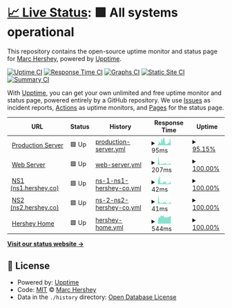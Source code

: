 # [📈 Live Status](https://status.hershey.co): <!--live status--> **🟩 All systems operational**

This repository contains the open-source uptime monitor and status page for [Marc Hershey](https://marc.hershey.co), powered by [Upptime](https://github.com/upptime/upptime).

[![Uptime CI](https://github.com/marchershey/hersheynet-status/workflows/Uptime%20CI/badge.svg)](https://github.com/marchershey/hersheynet-status/actions?query=workflow%3A%22Uptime+CI%22)
[![Response Time CI](https://github.com/marchershey/hersheynet-status/workflows/Response%20Time%20CI/badge.svg)](https://github.com/marchershey/hersheynet-status/actions?query=workflow%3A%22Response+Time+CI%22)
[![Graphs CI](https://github.com/marchershey/hersheynet-status/workflows/Graphs%20CI/badge.svg)](https://github.com/marchershey/hersheynet-status/actions?query=workflow%3A%22Graphs+CI%22)
[![Static Site CI](https://github.com/marchershey/hersheynet-status/workflows/Static%20Site%20CI/badge.svg)](https://github.com/marchershey/hersheynet-status/actions?query=workflow%3A%22Static+Site+CI%22)
[![Summary CI](https://github.com/marchershey/hersheynet-status/workflows/Summary%20CI/badge.svg)](https://github.com/marchershey/hersheynet-status/actions?query=workflow%3A%22Summary+CI%22)

With [Upptime](https://upptime.js.org), you can get your own unlimited and free uptime monitor and status page, powered entirely by a GitHub repository. We use [Issues](https://github.com/marchershey/hersheynet-status/issues) as incident reports, [Actions](https://github.com/marchershey/hersheynet-status/actions) as uptime monitors, and [Pages](https://status.hershey.co) for the status page.

<!--start: status pages-->
<!-- This summary is generated by Upptime (https://github.com/upptime/upptime) -->
<!-- Do not edit this manually, your changes will be overwritten -->
<!-- prettier-ignore -->
| URL | Status | History | Response Time | Uptime |
| --- | ------ | ------- | ------------- | ------ |
| <img alt="" src="https://favicons.githubusercontent.com/null" height="13"> [Production Server](45.32.212.135) | 🟩 Up | [production-server.yml](https://github.com/marchershey/hersheynet-status/commits/HEAD/history/production-server.yml) | <details><summary><img alt="Response time graph" src="./graphs/production-server/response-time-week.png" height="20"> 95ms</summary><br><a href="https://status.hershey.co/history/production-server"><img alt="Response time 95" src="https://img.shields.io/endpoint?url=https%3A%2F%2Fraw.githubusercontent.com%2Fmarchershey%2Fhersheynet-status%2FHEAD%2Fapi%2Fproduction-server%2Fresponse-time.json"></a><br><a href="https://status.hershey.co/history/production-server"><img alt="24-hour response time 95" src="https://img.shields.io/endpoint?url=https%3A%2F%2Fraw.githubusercontent.com%2Fmarchershey%2Fhersheynet-status%2FHEAD%2Fapi%2Fproduction-server%2Fresponse-time-day.json"></a><br><a href="https://status.hershey.co/history/production-server"><img alt="7-day response time 95" src="https://img.shields.io/endpoint?url=https%3A%2F%2Fraw.githubusercontent.com%2Fmarchershey%2Fhersheynet-status%2FHEAD%2Fapi%2Fproduction-server%2Fresponse-time-week.json"></a><br><a href="https://status.hershey.co/history/production-server"><img alt="30-day response time 95" src="https://img.shields.io/endpoint?url=https%3A%2F%2Fraw.githubusercontent.com%2Fmarchershey%2Fhersheynet-status%2FHEAD%2Fapi%2Fproduction-server%2Fresponse-time-month.json"></a><br><a href="https://status.hershey.co/history/production-server"><img alt="1-year response time 95" src="https://img.shields.io/endpoint?url=https%3A%2F%2Fraw.githubusercontent.com%2Fmarchershey%2Fhersheynet-status%2FHEAD%2Fapi%2Fproduction-server%2Fresponse-time-year.json"></a></details> | <details><summary><a href="https://status.hershey.co/history/production-server">95.15%</a></summary><a href="https://status.hershey.co/history/production-server"><img alt="All-time uptime 95.15%" src="https://img.shields.io/endpoint?url=https%3A%2F%2Fraw.githubusercontent.com%2Fmarchershey%2Fhersheynet-status%2FHEAD%2Fapi%2Fproduction-server%2Fuptime.json"></a><br><a href="https://status.hershey.co/history/production-server"><img alt="24-hour uptime 95.15%" src="https://img.shields.io/endpoint?url=https%3A%2F%2Fraw.githubusercontent.com%2Fmarchershey%2Fhersheynet-status%2FHEAD%2Fapi%2Fproduction-server%2Fuptime-day.json"></a><br><a href="https://status.hershey.co/history/production-server"><img alt="7-day uptime 95.15%" src="https://img.shields.io/endpoint?url=https%3A%2F%2Fraw.githubusercontent.com%2Fmarchershey%2Fhersheynet-status%2FHEAD%2Fapi%2Fproduction-server%2Fuptime-week.json"></a><br><a href="https://status.hershey.co/history/production-server"><img alt="30-day uptime 95.15%" src="https://img.shields.io/endpoint?url=https%3A%2F%2Fraw.githubusercontent.com%2Fmarchershey%2Fhersheynet-status%2FHEAD%2Fapi%2Fproduction-server%2Fuptime-month.json"></a><br><a href="https://status.hershey.co/history/production-server"><img alt="1-year uptime 95.15%" src="https://img.shields.io/endpoint?url=https%3A%2F%2Fraw.githubusercontent.com%2Fmarchershey%2Fhersheynet-status%2FHEAD%2Fapi%2Fproduction-server%2Fuptime-year.json"></a></details>
| <img alt="" src="https://favicons.githubusercontent.com/web.hershey.co" height="13"> [Web Server](https://web.hershey.co) | 🟩 Up | [web-server.yml](https://github.com/marchershey/hersheynet-status/commits/HEAD/history/web-server.yml) | <details><summary><img alt="Response time graph" src="./graphs/web-server/response-time-week.png" height="20"> 207ms</summary><br><a href="https://status.hershey.co/history/web-server"><img alt="Response time 207" src="https://img.shields.io/endpoint?url=https%3A%2F%2Fraw.githubusercontent.com%2Fmarchershey%2Fhersheynet-status%2FHEAD%2Fapi%2Fweb-server%2Fresponse-time.json"></a><br><a href="https://status.hershey.co/history/web-server"><img alt="24-hour response time 207" src="https://img.shields.io/endpoint?url=https%3A%2F%2Fraw.githubusercontent.com%2Fmarchershey%2Fhersheynet-status%2FHEAD%2Fapi%2Fweb-server%2Fresponse-time-day.json"></a><br><a href="https://status.hershey.co/history/web-server"><img alt="7-day response time 207" src="https://img.shields.io/endpoint?url=https%3A%2F%2Fraw.githubusercontent.com%2Fmarchershey%2Fhersheynet-status%2FHEAD%2Fapi%2Fweb-server%2Fresponse-time-week.json"></a><br><a href="https://status.hershey.co/history/web-server"><img alt="30-day response time 207" src="https://img.shields.io/endpoint?url=https%3A%2F%2Fraw.githubusercontent.com%2Fmarchershey%2Fhersheynet-status%2FHEAD%2Fapi%2Fweb-server%2Fresponse-time-month.json"></a><br><a href="https://status.hershey.co/history/web-server"><img alt="1-year response time 207" src="https://img.shields.io/endpoint?url=https%3A%2F%2Fraw.githubusercontent.com%2Fmarchershey%2Fhersheynet-status%2FHEAD%2Fapi%2Fweb-server%2Fresponse-time-year.json"></a></details> | <details><summary><a href="https://status.hershey.co/history/web-server">100.00%</a></summary><a href="https://status.hershey.co/history/web-server"><img alt="All-time uptime 100.00%" src="https://img.shields.io/endpoint?url=https%3A%2F%2Fraw.githubusercontent.com%2Fmarchershey%2Fhersheynet-status%2FHEAD%2Fapi%2Fweb-server%2Fuptime.json"></a><br><a href="https://status.hershey.co/history/web-server"><img alt="24-hour uptime 100.00%" src="https://img.shields.io/endpoint?url=https%3A%2F%2Fraw.githubusercontent.com%2Fmarchershey%2Fhersheynet-status%2FHEAD%2Fapi%2Fweb-server%2Fuptime-day.json"></a><br><a href="https://status.hershey.co/history/web-server"><img alt="7-day uptime 100.00%" src="https://img.shields.io/endpoint?url=https%3A%2F%2Fraw.githubusercontent.com%2Fmarchershey%2Fhersheynet-status%2FHEAD%2Fapi%2Fweb-server%2Fuptime-week.json"></a><br><a href="https://status.hershey.co/history/web-server"><img alt="30-day uptime 100.00%" src="https://img.shields.io/endpoint?url=https%3A%2F%2Fraw.githubusercontent.com%2Fmarchershey%2Fhersheynet-status%2FHEAD%2Fapi%2Fweb-server%2Fuptime-month.json"></a><br><a href="https://status.hershey.co/history/web-server"><img alt="1-year uptime 100.00%" src="https://img.shields.io/endpoint?url=https%3A%2F%2Fraw.githubusercontent.com%2Fmarchershey%2Fhersheynet-status%2FHEAD%2Fapi%2Fweb-server%2Fuptime-year.json"></a></details>
| <img alt="" src="https://favicons.githubusercontent.com/null" height="13"> [NS1 (ns1.hershey.co)](155.138.230.28) | 🟩 Up | [ns-1-ns1-hershey-co.yml](https://github.com/marchershey/hersheynet-status/commits/HEAD/history/ns-1-ns1-hershey-co.yml) | <details><summary><img alt="Response time graph" src="./graphs/ns-1-ns1-hershey-co/response-time-week.png" height="20"> 42ms</summary><br><a href="https://status.hershey.co/history/ns-1-ns1-hershey-co"><img alt="Response time 42" src="https://img.shields.io/endpoint?url=https%3A%2F%2Fraw.githubusercontent.com%2Fmarchershey%2Fhersheynet-status%2FHEAD%2Fapi%2Fns-1-ns1-hershey-co%2Fresponse-time.json"></a><br><a href="https://status.hershey.co/history/ns-1-ns1-hershey-co"><img alt="24-hour response time 42" src="https://img.shields.io/endpoint?url=https%3A%2F%2Fraw.githubusercontent.com%2Fmarchershey%2Fhersheynet-status%2FHEAD%2Fapi%2Fns-1-ns1-hershey-co%2Fresponse-time-day.json"></a><br><a href="https://status.hershey.co/history/ns-1-ns1-hershey-co"><img alt="7-day response time 42" src="https://img.shields.io/endpoint?url=https%3A%2F%2Fraw.githubusercontent.com%2Fmarchershey%2Fhersheynet-status%2FHEAD%2Fapi%2Fns-1-ns1-hershey-co%2Fresponse-time-week.json"></a><br><a href="https://status.hershey.co/history/ns-1-ns1-hershey-co"><img alt="30-day response time 42" src="https://img.shields.io/endpoint?url=https%3A%2F%2Fraw.githubusercontent.com%2Fmarchershey%2Fhersheynet-status%2FHEAD%2Fapi%2Fns-1-ns1-hershey-co%2Fresponse-time-month.json"></a><br><a href="https://status.hershey.co/history/ns-1-ns1-hershey-co"><img alt="1-year response time 42" src="https://img.shields.io/endpoint?url=https%3A%2F%2Fraw.githubusercontent.com%2Fmarchershey%2Fhersheynet-status%2FHEAD%2Fapi%2Fns-1-ns1-hershey-co%2Fresponse-time-year.json"></a></details> | <details><summary><a href="https://status.hershey.co/history/ns-1-ns1-hershey-co">100.00%</a></summary><a href="https://status.hershey.co/history/ns-1-ns1-hershey-co"><img alt="All-time uptime 100.00%" src="https://img.shields.io/endpoint?url=https%3A%2F%2Fraw.githubusercontent.com%2Fmarchershey%2Fhersheynet-status%2FHEAD%2Fapi%2Fns-1-ns1-hershey-co%2Fuptime.json"></a><br><a href="https://status.hershey.co/history/ns-1-ns1-hershey-co"><img alt="24-hour uptime 100.00%" src="https://img.shields.io/endpoint?url=https%3A%2F%2Fraw.githubusercontent.com%2Fmarchershey%2Fhersheynet-status%2FHEAD%2Fapi%2Fns-1-ns1-hershey-co%2Fuptime-day.json"></a><br><a href="https://status.hershey.co/history/ns-1-ns1-hershey-co"><img alt="7-day uptime 100.00%" src="https://img.shields.io/endpoint?url=https%3A%2F%2Fraw.githubusercontent.com%2Fmarchershey%2Fhersheynet-status%2FHEAD%2Fapi%2Fns-1-ns1-hershey-co%2Fuptime-week.json"></a><br><a href="https://status.hershey.co/history/ns-1-ns1-hershey-co"><img alt="30-day uptime 100.00%" src="https://img.shields.io/endpoint?url=https%3A%2F%2Fraw.githubusercontent.com%2Fmarchershey%2Fhersheynet-status%2FHEAD%2Fapi%2Fns-1-ns1-hershey-co%2Fuptime-month.json"></a><br><a href="https://status.hershey.co/history/ns-1-ns1-hershey-co"><img alt="1-year uptime 100.00%" src="https://img.shields.io/endpoint?url=https%3A%2F%2Fraw.githubusercontent.com%2Fmarchershey%2Fhersheynet-status%2FHEAD%2Fapi%2Fns-1-ns1-hershey-co%2Fuptime-year.json"></a></details>
| <img alt="" src="https://favicons.githubusercontent.com/null" height="13"> [NS2 (ns2.hershey.co)](45.32.223.202) | 🟩 Up | [ns-2-ns2-hershey-co.yml](https://github.com/marchershey/hersheynet-status/commits/HEAD/history/ns-2-ns2-hershey-co.yml) | <details><summary><img alt="Response time graph" src="./graphs/ns-2-ns2-hershey-co/response-time-week.png" height="20"> 41ms</summary><br><a href="https://status.hershey.co/history/ns-2-ns2-hershey-co"><img alt="Response time 41" src="https://img.shields.io/endpoint?url=https%3A%2F%2Fraw.githubusercontent.com%2Fmarchershey%2Fhersheynet-status%2FHEAD%2Fapi%2Fns-2-ns2-hershey-co%2Fresponse-time.json"></a><br><a href="https://status.hershey.co/history/ns-2-ns2-hershey-co"><img alt="24-hour response time 41" src="https://img.shields.io/endpoint?url=https%3A%2F%2Fraw.githubusercontent.com%2Fmarchershey%2Fhersheynet-status%2FHEAD%2Fapi%2Fns-2-ns2-hershey-co%2Fresponse-time-day.json"></a><br><a href="https://status.hershey.co/history/ns-2-ns2-hershey-co"><img alt="7-day response time 41" src="https://img.shields.io/endpoint?url=https%3A%2F%2Fraw.githubusercontent.com%2Fmarchershey%2Fhersheynet-status%2FHEAD%2Fapi%2Fns-2-ns2-hershey-co%2Fresponse-time-week.json"></a><br><a href="https://status.hershey.co/history/ns-2-ns2-hershey-co"><img alt="30-day response time 41" src="https://img.shields.io/endpoint?url=https%3A%2F%2Fraw.githubusercontent.com%2Fmarchershey%2Fhersheynet-status%2FHEAD%2Fapi%2Fns-2-ns2-hershey-co%2Fresponse-time-month.json"></a><br><a href="https://status.hershey.co/history/ns-2-ns2-hershey-co"><img alt="1-year response time 41" src="https://img.shields.io/endpoint?url=https%3A%2F%2Fraw.githubusercontent.com%2Fmarchershey%2Fhersheynet-status%2FHEAD%2Fapi%2Fns-2-ns2-hershey-co%2Fresponse-time-year.json"></a></details> | <details><summary><a href="https://status.hershey.co/history/ns-2-ns2-hershey-co">100.00%</a></summary><a href="https://status.hershey.co/history/ns-2-ns2-hershey-co"><img alt="All-time uptime 100.00%" src="https://img.shields.io/endpoint?url=https%3A%2F%2Fraw.githubusercontent.com%2Fmarchershey%2Fhersheynet-status%2FHEAD%2Fapi%2Fns-2-ns2-hershey-co%2Fuptime.json"></a><br><a href="https://status.hershey.co/history/ns-2-ns2-hershey-co"><img alt="24-hour uptime 100.00%" src="https://img.shields.io/endpoint?url=https%3A%2F%2Fraw.githubusercontent.com%2Fmarchershey%2Fhersheynet-status%2FHEAD%2Fapi%2Fns-2-ns2-hershey-co%2Fuptime-day.json"></a><br><a href="https://status.hershey.co/history/ns-2-ns2-hershey-co"><img alt="7-day uptime 100.00%" src="https://img.shields.io/endpoint?url=https%3A%2F%2Fraw.githubusercontent.com%2Fmarchershey%2Fhersheynet-status%2FHEAD%2Fapi%2Fns-2-ns2-hershey-co%2Fuptime-week.json"></a><br><a href="https://status.hershey.co/history/ns-2-ns2-hershey-co"><img alt="30-day uptime 100.00%" src="https://img.shields.io/endpoint?url=https%3A%2F%2Fraw.githubusercontent.com%2Fmarchershey%2Fhersheynet-status%2FHEAD%2Fapi%2Fns-2-ns2-hershey-co%2Fuptime-month.json"></a><br><a href="https://status.hershey.co/history/ns-2-ns2-hershey-co"><img alt="1-year uptime 100.00%" src="https://img.shields.io/endpoint?url=https%3A%2F%2Fraw.githubusercontent.com%2Fmarchershey%2Fhersheynet-status%2FHEAD%2Fapi%2Fns-2-ns2-hershey-co%2Fuptime-year.json"></a></details>
| <img alt="" src="https://favicons.githubusercontent.com/home.hershey.co" height="13"> [Hershey Home](https://home.hershey.co) | 🟩 Up | [hershey-home.yml](https://github.com/marchershey/hersheynet-status/commits/HEAD/history/hershey-home.yml) | <details><summary><img alt="Response time graph" src="./graphs/hershey-home/response-time-week.png" height="20"> 544ms</summary><br><a href="https://status.hershey.co/history/hershey-home"><img alt="Response time 544" src="https://img.shields.io/endpoint?url=https%3A%2F%2Fraw.githubusercontent.com%2Fmarchershey%2Fhersheynet-status%2FHEAD%2Fapi%2Fhershey-home%2Fresponse-time.json"></a><br><a href="https://status.hershey.co/history/hershey-home"><img alt="24-hour response time 544" src="https://img.shields.io/endpoint?url=https%3A%2F%2Fraw.githubusercontent.com%2Fmarchershey%2Fhersheynet-status%2FHEAD%2Fapi%2Fhershey-home%2Fresponse-time-day.json"></a><br><a href="https://status.hershey.co/history/hershey-home"><img alt="7-day response time 544" src="https://img.shields.io/endpoint?url=https%3A%2F%2Fraw.githubusercontent.com%2Fmarchershey%2Fhersheynet-status%2FHEAD%2Fapi%2Fhershey-home%2Fresponse-time-week.json"></a><br><a href="https://status.hershey.co/history/hershey-home"><img alt="30-day response time 544" src="https://img.shields.io/endpoint?url=https%3A%2F%2Fraw.githubusercontent.com%2Fmarchershey%2Fhersheynet-status%2FHEAD%2Fapi%2Fhershey-home%2Fresponse-time-month.json"></a><br><a href="https://status.hershey.co/history/hershey-home"><img alt="1-year response time 544" src="https://img.shields.io/endpoint?url=https%3A%2F%2Fraw.githubusercontent.com%2Fmarchershey%2Fhersheynet-status%2FHEAD%2Fapi%2Fhershey-home%2Fresponse-time-year.json"></a></details> | <details><summary><a href="https://status.hershey.co/history/hershey-home">100.00%</a></summary><a href="https://status.hershey.co/history/hershey-home"><img alt="All-time uptime 100.00%" src="https://img.shields.io/endpoint?url=https%3A%2F%2Fraw.githubusercontent.com%2Fmarchershey%2Fhersheynet-status%2FHEAD%2Fapi%2Fhershey-home%2Fuptime.json"></a><br><a href="https://status.hershey.co/history/hershey-home"><img alt="24-hour uptime 100.00%" src="https://img.shields.io/endpoint?url=https%3A%2F%2Fraw.githubusercontent.com%2Fmarchershey%2Fhersheynet-status%2FHEAD%2Fapi%2Fhershey-home%2Fuptime-day.json"></a><br><a href="https://status.hershey.co/history/hershey-home"><img alt="7-day uptime 100.00%" src="https://img.shields.io/endpoint?url=https%3A%2F%2Fraw.githubusercontent.com%2Fmarchershey%2Fhersheynet-status%2FHEAD%2Fapi%2Fhershey-home%2Fuptime-week.json"></a><br><a href="https://status.hershey.co/history/hershey-home"><img alt="30-day uptime 100.00%" src="https://img.shields.io/endpoint?url=https%3A%2F%2Fraw.githubusercontent.com%2Fmarchershey%2Fhersheynet-status%2FHEAD%2Fapi%2Fhershey-home%2Fuptime-month.json"></a><br><a href="https://status.hershey.co/history/hershey-home"><img alt="1-year uptime 100.00%" src="https://img.shields.io/endpoint?url=https%3A%2F%2Fraw.githubusercontent.com%2Fmarchershey%2Fhersheynet-status%2FHEAD%2Fapi%2Fhershey-home%2Fuptime-year.json"></a></details>

<!--end: status pages-->

[**Visit our status website →**](https://status.hershey.co)

## 📄 License

- Powered by: [Upptime](https://github.com/upptime/upptime)
- Code: [MIT](./LICENSE) © [Marc Hershey](https://marc.hershey.co)
- Data in the `./history` directory: [Open Database License](https://opendatacommons.org/licenses/odbl/1-0/)
